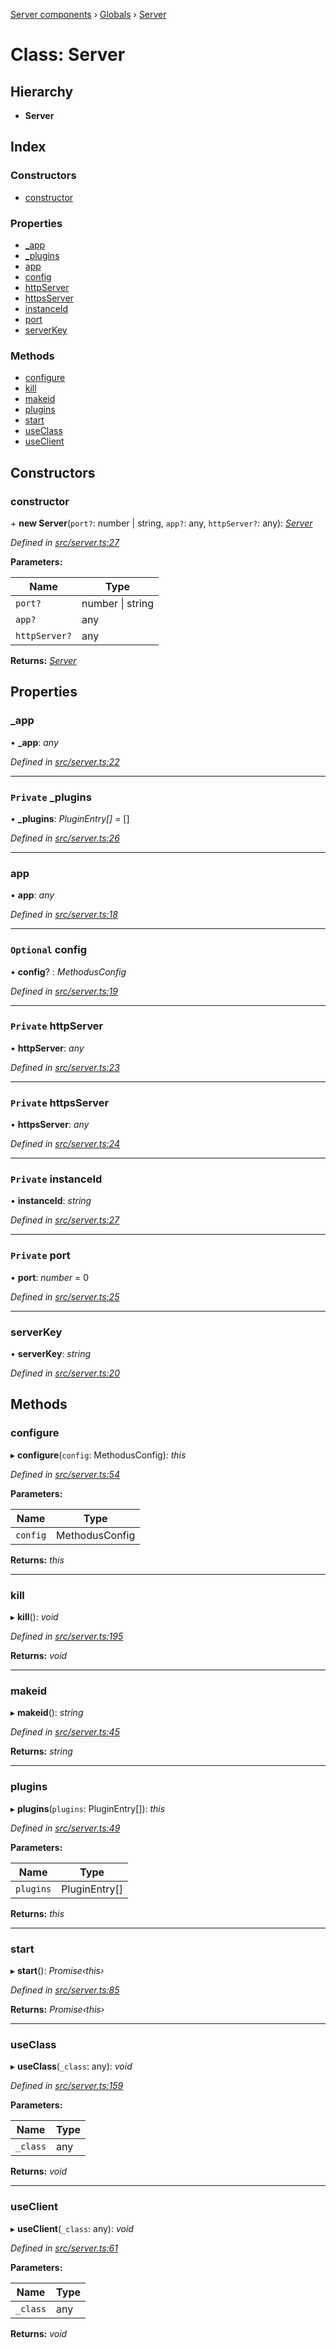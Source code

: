[Server components](../README.md) › [Globals](../globals.md) › [Server](server.md)

# Class: Server

## Hierarchy

* **Server**

## Index

### Constructors

* [constructor](server.md#constructor)

### Properties

* [_app](server.md#_app)
* [_plugins](server.md#private-_plugins)
* [app](server.md#app)
* [config](server.md#optional-config)
* [httpServer](server.md#private-httpserver)
* [httpsServer](server.md#private-httpsserver)
* [instanceId](server.md#private-instanceid)
* [port](server.md#private-port)
* [serverKey](server.md#serverkey)

### Methods

* [configure](server.md#configure)
* [kill](server.md#kill)
* [makeid](server.md#makeid)
* [plugins](server.md#plugins)
* [start](server.md#start)
* [useClass](server.md#useclass)
* [useClient](server.md#useclient)

## Constructors

###  constructor

\+ **new Server**(`port?`: number | string, `app?`: any, `httpServer?`: any): *[Server](server.md)*

*Defined in [src/server.ts:27](https://github.com/nodulusteam/methodus.dev/blob/a3e1495/modules/platform/server/src/server.ts#L27)*

**Parameters:**

Name | Type |
------ | ------ |
`port?` | number &#124; string |
`app?` | any |
`httpServer?` | any |

**Returns:** *[Server](server.md)*

## Properties

###  _app

• **_app**: *any*

*Defined in [src/server.ts:22](https://github.com/nodulusteam/methodus.dev/blob/a3e1495/modules/platform/server/src/server.ts#L22)*

___

### `Private` _plugins

• **_plugins**: *PluginEntry[]* = []

*Defined in [src/server.ts:26](https://github.com/nodulusteam/methodus.dev/blob/a3e1495/modules/platform/server/src/server.ts#L26)*

___

###  app

• **app**: *any*

*Defined in [src/server.ts:18](https://github.com/nodulusteam/methodus.dev/blob/a3e1495/modules/platform/server/src/server.ts#L18)*

___

### `Optional` config

• **config**? : *MethodusConfig*

*Defined in [src/server.ts:19](https://github.com/nodulusteam/methodus.dev/blob/a3e1495/modules/platform/server/src/server.ts#L19)*

___

### `Private` httpServer

• **httpServer**: *any*

*Defined in [src/server.ts:23](https://github.com/nodulusteam/methodus.dev/blob/a3e1495/modules/platform/server/src/server.ts#L23)*

___

### `Private` httpsServer

• **httpsServer**: *any*

*Defined in [src/server.ts:24](https://github.com/nodulusteam/methodus.dev/blob/a3e1495/modules/platform/server/src/server.ts#L24)*

___

### `Private` instanceId

• **instanceId**: *string*

*Defined in [src/server.ts:27](https://github.com/nodulusteam/methodus.dev/blob/a3e1495/modules/platform/server/src/server.ts#L27)*

___

### `Private` port

• **port**: *number* = 0

*Defined in [src/server.ts:25](https://github.com/nodulusteam/methodus.dev/blob/a3e1495/modules/platform/server/src/server.ts#L25)*

___

###  serverKey

• **serverKey**: *string*

*Defined in [src/server.ts:20](https://github.com/nodulusteam/methodus.dev/blob/a3e1495/modules/platform/server/src/server.ts#L20)*

## Methods

###  configure

▸ **configure**(`config`: MethodusConfig): *this*

*Defined in [src/server.ts:54](https://github.com/nodulusteam/methodus.dev/blob/a3e1495/modules/platform/server/src/server.ts#L54)*

**Parameters:**

Name | Type |
------ | ------ |
`config` | MethodusConfig |

**Returns:** *this*

___

###  kill

▸ **kill**(): *void*

*Defined in [src/server.ts:195](https://github.com/nodulusteam/methodus.dev/blob/a3e1495/modules/platform/server/src/server.ts#L195)*

**Returns:** *void*

___

###  makeid

▸ **makeid**(): *string*

*Defined in [src/server.ts:45](https://github.com/nodulusteam/methodus.dev/blob/a3e1495/modules/platform/server/src/server.ts#L45)*

**Returns:** *string*

___

###  plugins

▸ **plugins**(`plugins`: PluginEntry[]): *this*

*Defined in [src/server.ts:49](https://github.com/nodulusteam/methodus.dev/blob/a3e1495/modules/platform/server/src/server.ts#L49)*

**Parameters:**

Name | Type |
------ | ------ |
`plugins` | PluginEntry[] |

**Returns:** *this*

___

###  start

▸ **start**(): *Promise‹this›*

*Defined in [src/server.ts:85](https://github.com/nodulusteam/methodus.dev/blob/a3e1495/modules/platform/server/src/server.ts#L85)*

**Returns:** *Promise‹this›*

___

###  useClass

▸ **useClass**(`_class`: any): *void*

*Defined in [src/server.ts:159](https://github.com/nodulusteam/methodus.dev/blob/a3e1495/modules/platform/server/src/server.ts#L159)*

**Parameters:**

Name | Type |
------ | ------ |
`_class` | any |

**Returns:** *void*

___

###  useClient

▸ **useClient**(`_class`: any): *void*

*Defined in [src/server.ts:61](https://github.com/nodulusteam/methodus.dev/blob/a3e1495/modules/platform/server/src/server.ts#L61)*

**Parameters:**

Name | Type |
------ | ------ |
`_class` | any |

**Returns:** *void*
